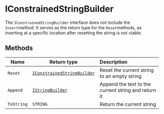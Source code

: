 # IConstrainedStringBuilder
The `IConstrainedStringBuilder` interface does not include the `Insert`method. It serves as the return type for the `Reset`methods, as inserting at a specific location after resetting the string is not viable.

## Methods
| Name       | Return type                 | Description                      |
| ----       | ---                         | :--------------------------------------- |
| `Reset`    | [`IConstrainedStringBuilder`](IConstrainedStringBuilder.md) | Reset the current string to an empty string|
| `Append`   | [`IStringBuilder`](IStringBuilder.md)          | Append the text to the current string and return it|
| `ToString` | `STRING`                    | Return the current string|